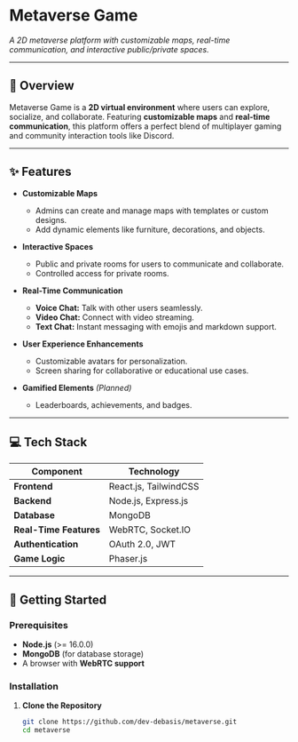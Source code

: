 # **Metaverse Game**

*A 2D metaverse platform with customizable maps, real-time communication, and interactive public/private spaces.*

---

## 📖 **Overview**  
Metaverse Game is a **2D virtual environment** where users can explore, socialize, and collaborate. Featuring **customizable maps** and **real-time communication**, this platform offers a perfect blend of multiplayer gaming and community interaction tools like Discord.  

---

## ✨ **Features**  

- **Customizable Maps**  
  - Admins can create and manage maps with templates or custom designs.  
  - Add dynamic elements like furniture, decorations, and objects.  

- **Interactive Spaces**  
  - Public and private rooms for users to communicate and collaborate.  
  - Controlled access for private rooms.  

- **Real-Time Communication**  
  - **Voice Chat:** Talk with other users seamlessly.  
  - **Video Chat:** Connect with video streaming.  
  - **Text Chat:** Instant messaging with emojis and markdown support.  

- **User Experience Enhancements**  
  - Customizable avatars for personalization.  
  - Screen sharing for collaborative or educational use cases.  

- **Gamified Elements** *(Planned)*  
  - Leaderboards, achievements, and badges.  

---

## 💻 **Tech Stack**  

| **Component**         | **Technology**           |  
|------------------------|--------------------------|  
| **Frontend**          | React.js, TailwindCSS    |  
| **Backend**           | Node.js, Express.js      |  
| **Database**          | MongoDB     |  
| **Real-Time Features**| WebRTC, Socket.IO        |  
| **Authentication**    | OAuth 2.0, JWT           |  
| **Game Logic**        | Phaser.js                |  

---

## 🚀 **Getting Started**  

### **Prerequisites**  
- **Node.js** (>= 16.0.0)  
- **MongoDB** (for database storage)  
- A browser with **WebRTC support**  

### **Installation**  

1. **Clone the Repository**  
   ```bash
   git clone https://github.com/dev-debasis/metaverse.git
   cd metaverse
